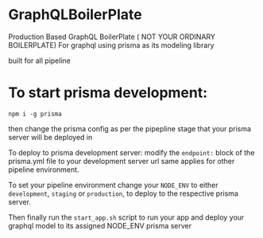 # GraphQLBoilerPlate
Production Based GraphQL BoilerPlate ( NOT YOUR ORDINARY BOILERPLATE)
For graphql using prisma as its modeling library

built for all pipeline

# To start prisma development:

`npm i -g prisma`

then change the prisma config as per the pipepline stage that your prisma server will be deployed in

To deploy to prisma development server:
modify the `endpoint:` block of the prisma.yml file to your development server url
same applies for other pipeline environment.

To set your pipeline environment change your `NODE_ENV` to either `development`, `staging` or `production`, to deploy to the 
respective prisma server.

Then finally run the
`start_app.sh` script to run your app and deploy your graphql model to its assigned NODE_ENV prisma server

